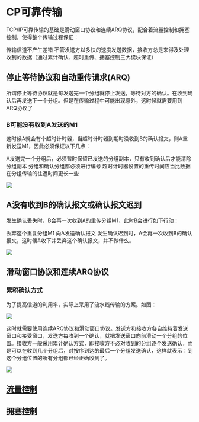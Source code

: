 
# CP可靠传输


TCP/IP可靠传输的基础是滑动窗口协议和连续ARQ协议，配合着流量控制和拥塞控制，使得整个传输过程保证：

传输信道不产生差错
不管发送方以多快的速度发送数据，接收方总是来得及处理收到的数据（通过累计确认、超时重传、拥塞控制三大模块保证）

## 停止等待协议和自动重传请求(ARQ)

所谓停止等待协议就是每发送完一个分组就停止发送，等待对方的确认。在收到确认后再发送下一个分组。但是在传输过程中可能出现意外，这时候就需要用到ARQ协议了

### B可能没有收到A发送的M1

这时候A就会有个超时计时器，当超时计时器到期时没收到B的确认报文，则A重新发送M1，因此必须保证以下几点：

A发送完一个分组后，必须暂时保留已发送的分组副本，只有收到确认后才能清除分组副本
分组和确认分组都必须进行编号
超时计时器设置的重传时间应当比数据在分组传输的往返时间更长一些

![](/uploads/upload_d10d58ed7e904f96670d19d496f73aa8.png)


## A没有收到B的确认报文或确认报文迟到

发生确认丢失时，B会再一次收到A的重传分组M1，此时B会进行如下行动：

丢弃这个重复分组M1
向A发送确认报文
发生确认迟到时，A会再一次收到B的确认报文，这时候A收下并丢弃这个确认报文，并不做什么。


![](/uploads/upload_6303f3ca4e869a4cb9a4d0c8c07ba764.png)


## 滑动窗口协议和连续ARQ协议

### 累积确认方式

为了提高信道的利用率，实际上采用了流水线传输的方案。如图：

![](/uploads/upload_5b5a246930f324e4f1f17386712e5856.png)


这时就需要使用连续ARQ协议和滑动窗口协议。发送方和接收方各自维持着发送窗口和接受窗口，发送方每收到一个确认，就把发送窗口向前滑动一个分组的位置。接收方一般采用累计确认方式，即接收方不必对收到的分组逐个发送确认，而是可以在收到几个分组后，对按序到达的最后一个分组发送确认，这样就表示：到这个分组位置的所有分组都已经正确收到了。

![](/uploads/upload_1d3b3961d3171df0aab4d9d6c703f525.png)

## [流量控制](TCP流量控制.md)

## [拥塞控制](TCP拥塞控制.md)